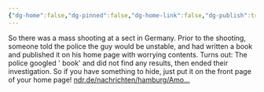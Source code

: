 ```yaml
---
{"dg-home":false,"dg-pinned":false,"dg-home-link":false,"dg-publish":true,"tags":["dgblip"],"disabled rules":["yaml-title","yaml-title-alias","file-name-heading"],"title":"philipp on mastodon @ 2023-03-15","created-date":"2023-03-15T14:06:08","id":110027680527155780,"updated-date":"2025-05-02T08:50:43","dg-path":"blips/110027680527155780.md","permalink":"/blips/110027680527155780/","dgPassFrontmatter":true}
---
```



So there was a mass shooting at a sect in Germany. Prior to the shooting, someone told the police the guy would be unstable, and had written a book and published it on his home page with worrying contents. Turns out: The police googled '<name of the shooter> book' and did not find any results, then ended their investigation.
So if you have something to hide, just put it on the front page of your home page!
[ndr.de/nachrichten/hamburg/Amo…](https://www.ndr.de/nachrichten/hamburg/Amoktat-Behoerden-sehen-keine-Versaeumnisse-bei-Waffenkontrolle,amoklauf164.html)



